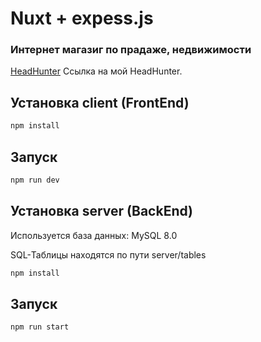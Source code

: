 # Nuxt + expess.js
### Интернет магазиг по прадаже, недвижимости

[HeadHunter](https://krasnodar.hh.ru/resume/39a02f80ff0c9da3fd0039ed1f4175634f3477) Ссылка на мой HeadHunter.

## Установка client (FrontEnd)

```bash
npm install
```

## Запуск
```bash
npm run dev
```

## Установка server (BackEnd)

Используется база данных: MySQL 8.0

SQL-Таблицы находятся по пути server/tables

```bash
npm install
```

## Запуск
```bash
npm run start
```